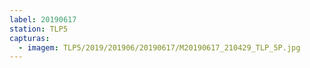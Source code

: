 ```yaml
---
label: 20190617
station: TLP5
capturas:
  - imagem: TLP5/2019/201906/20190617/M20190617_210429_TLP_5P.jpg
---
```

